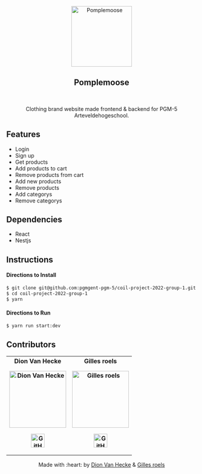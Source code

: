 <p align="center"><a href="https://pomplemoose.online" target="_blank"><img src="https://pomplemoose.online/assets/logo.ff9feaf2.svg" width=160 alt="Pomplemoose"></a>
</p>

<h2 align="center"> Pomplemoose </h2>
<br/>

<p align="center">Clothing brand website made frontend & backend for PGM-5 Arteveldehogeschool. </p>

## Features
- Login
- Sign up
- Get products
- Add products to cart
- Remove products from cart
- Add new products
- Remove products
- Add categorys
- Remove categorys

## Dependencies
 - React
 - Nestjs

## Instructions

#### Directions to Install
```sh
$ git clone git@github.com:pgmgent-pgm-5/coil-project-2022-group-1.git
$ cd coil-project-2022-group-1
$ yarn
```

#### Directions to Run
```sh
$ yarn run start:dev
```

## Contributors
<table>
	<tr align="center" style="font-weight:bold">
		<td>
		Dion Van Hecke
		<p align="center">
			<img src = "https://avatars.githubusercontent.com/u/91065539?v=4" width="150" height="150" alt="Dion Van Hecke">
		</p>
			<p align="center">
				<a href = "https://github.com/pgm-dionvanh">
					<img src = "http://www.iconninja.com/files/241/825/211/round-collaboration-social-github-code-circle-network-icon.svg" width="36" height = "36" alt="GitHub"/>
				</a>
			</p>
		</td>
				<td>
		Gilles roels
		<p align="center">
			<img src = "https://avatars.githubusercontent.com/u/91065604?v=4" width="150" height="150" alt="Gilles roels">
		</p>
			<p align="center">
				<a href = "https://github.com/pgm-gillroel">
					<img src = "http://www.iconninja.com/files/241/825/211/round-collaboration-social-github-code-circle-network-icon.svg" width="36" height = "36" alt="GitHub"/>
				</a>
			</p>
		</td>
	</tr>
</table>

<p align="center">
	Made with :heart: by <a href="https://github.com/pgm-dionvanh" target="_blank">Dion Van Hecke</a> & <a href="https://github.com/pgm-gillroel" target="_blank">Gilles roels</a>
</p>
